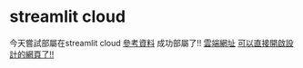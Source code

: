 # streamlit cloud
今天嘗試部屬在streamlit cloud
[參考資料](https://30days.streamlit.app/?challenge=Day+7)
成功部屬了!!
[雲端網址](https://streamlit.io/cloud)
[可以直接開啟設計的網頁了!!](https://towelbro0812-streamlit-day5test-fhimem.streamlit.app/)